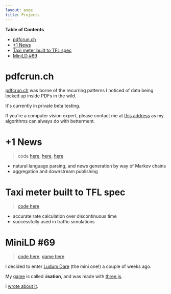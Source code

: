 ```yaml
---
layout: page
title: Projects
---
```

<!-- markdown-toc start - Don't edit this section. Run M-x markdown-toc-generate-toc again -->
**Table of Contents**

- [pdfcrun.ch](#pdfcrunch)
- [+1 News](#1-news)
- [Taxi meter built to TFL spec](#taxi-meter-built-to-tfl-spec)
- [MiniLD #69](#minild-69)

<!-- markdown-toc end -->


# pdfcrun.ch

[pdfcrun.ch](https://pdfcrun.ch/) was borne of the recurring patterns I noticed of data being locked up inside PDFs in the wild.

It's currently in private beta testing.

If you're a computer vision expert, please contact me at [this address](mailto:juan+pdfcrunch@uys.io) as my algorithms can always do with betterment.

# +1 News

> code [here](https://github.com/opyate/plusonenews), [here](https://github.com/opyate/beingjohnmarkovic), [here](https://github.com/opyate/linkbaiter)

- natural language parsing, and news generation by way of Markov chains
- aggregation and downstream publishing

# Taxi meter built to TFL spec

> [code here](https://github.com/opyate/taximeter)

- accurate rate calculation over discontinuous time
- successfully used in traffic simulations

# MiniLD #69

> [code here](https://github.com/opyate/minild69), [game here](http://cdn.opyate.com/projects/ld69/)

I decided to enter [Ludum Dare](http://ludumdare.com/) (the mini one!) a couple of weeks ago.

My [game](projects/ld69) is called **:isation**, and was made with [three.js](http://threejs.org/).

I [wrote about it](https://opyate.com/2016/07/26/mini-ludum-dare-69/).
